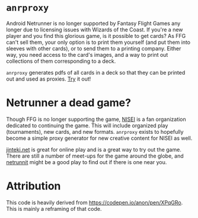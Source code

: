 # `anrproxy`

Android Netrunner is no longer supported by Fantasy Flight Games any longer due to licensing issues with Wizards of the Coast.
If you're a new player and you find this glorious game, is it possible to get cards?
As FFG can't sell them, your only option is to print them yourself (and put them into sleeves with other cards), or to send them to a printing company.
Either way, you need access to the card's images, and a way to print out collections of them corresponding to a deck.

`anrproxy` generates pdfs of all cards in a deck so that they can be printed out and used as proxies.
<a href="https://gparmer.github.io/anrproxy/">Try</a> it out!

# Netrunner a dead game?

Though FFG is no longer supporting the game, [NISEI](https://stimhack.com/introducing-nisei-a-fan-organization-dedicated-to-continuing-netrunner/) is a fan organization dedicated to continuing the game.
This will include organized play (tournaments), new cards, and new formats.
`anrproxy` exists to hopefully become a simple proxy generator for new creative content for NISEI as well.

[jinteki.net](https://jinteki.net) is great for online play and is a great way to try out the game.
There are still a number of meet-ups for the game around the globe, and [netrunnit](https://netrunner.reddit.com) might be a good play to find out if there is one near you.

# Attribution

This code is heavily derived from https://codepen.io/anon/pen/XPqGRo.
This is mainly a reframing of that code.
